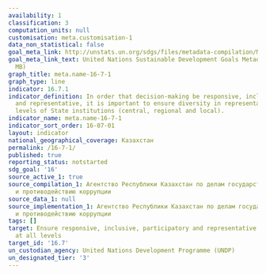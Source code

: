 ```yaml
---
availability: 1
classification: 3
computation_units: null
customisation: meta.customisation-1
data_non_statistical: false
goal_meta_link: http://unstats.un.org/sdgs/files/metadata-compilation/Metadata-Goal-16.pdf
goal_meta_link_text: United Nations Sustainable Development Goals Metadata (PDF 4.0
  MB)
graph_title: meta.name-16-7-1
graph_type: line
indicator: 16.7.1
indicator_definition: In order that decision-making be responsive, inclusive, participatory
  and representative, it is important to ensure diversity in representation at all
  levels of State institutions (central, regional and local).
indicator_name: meta.name-16-7-1
indicator_sort_order: 16-07-01
layout: indicator
national_geographical_coverage: Казахстан
permalink: /16-7-1/
published: true
reporting_status: notstarted
sdg_goal: '16'
source_active_1: true
source_compilation_1: Агентство Республики Казахстан по делам государственной службы
  и противодействию коррупции
source_data_1: null
source_implementation_1: Агентство Республики Казахстан по делам государственной службы
  и противодействию коррупции
tags: []
target: Ensure responsive, inclusive, participatory and representative decision-making
  at all levels
target_id: '16.7'
un_custodian_agency: United Nations Development Programme (UNDP)
un_designated_tier: '3'
---
```

